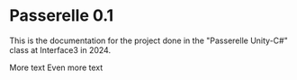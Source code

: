 # Passerelle 0.1

This is the documentation for the project done in the "Passerelle Unity-C#" class at Interface3 in 2024.

More text
Even more text

